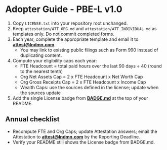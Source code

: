 # Adopter Guide - PBE-L v1.0

1) Copy `LICENSE.txt` into your repository root unchanged.  
2) Keep `attestation/ATT_ORG.md` and `attestation/ATT_INDIVIDUAL.md` as templates only. Do not commit completed forms.  
3) Each year, complete the appropriate template and email it to **attest@lndmn.com**.  
   - You may link to existing public filings such as Form 990 instead of duplicating content.  
4) Compute your eligibility caps each year:
   - FTE Headcount = total paid hours over the last 90 days ÷ 40 (round to the nearest tenth)
   - Org Net Assets Cap = 2 x FTE Headcount x Net Worth Cap
   - Org Gross Receipts Cap = 2 x FTE Headcount x Income Cap
   - Wealth Caps: use the sources defined in the license; update when the sources update
5) Add the single License badge from **[BADGE.md](./BADGE.md)** at the top of your README.  

## Annual checklist
- Recompute FTE and Org Caps; update Attestation answers; email the Attestation to **attest@lndmn.com** by the Reporting Deadline.  
- Verify your README still shows the License badge from BADGE.md.
